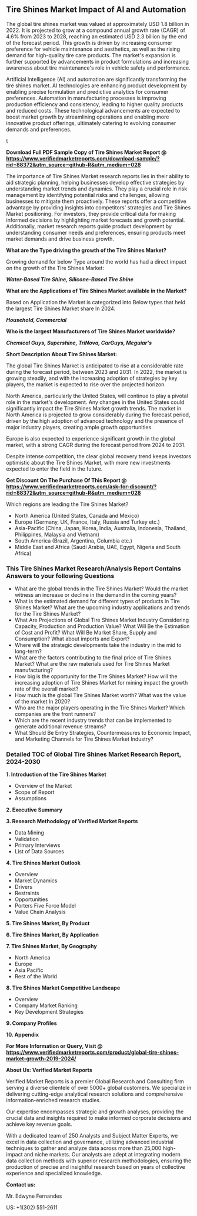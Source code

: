 <h2>Tire Shines Market Impact of AI and Automation</h2><p>The global tire shines market was valued at approximately USD 1.8 billion in 2022. It is projected to grow at a compound annual growth rate (CAGR) of 4.6% from 2023 to 2028, reaching an estimated USD 2.3 billion by the end of the forecast period. This growth is driven by increasing consumer preference for vehicle maintenance and aesthetics, as well as the rising demand for high-quality tire care products. The market's expansion is further supported by advancements in product formulations and increasing awareness about tire maintenance's role in vehicle safety and performance.</p><p>Artificial Intelligence (AI) and automation are significantly transforming the tire shines market. AI technologies are enhancing product development by enabling precise formulation and predictive analytics for consumer preferences. Automation in manufacturing processes is improving production efficiency and consistency, leading to higher quality products and reduced costs. These technological advancements are expected to boost market growth by streamlining operations and enabling more innovative product offerings, ultimately catering to evolving consumer demands and preferences.</p>t</p><p id="" class=""><strong>Download Full PDF Sample Copy of Tire Shines Market Report @ <a href="https://www.verifiedmarketreports.com/download-sample/?rid=88372&utm_source=github-R&utm_medium=028" target="_blank">https://www.verifiedmarketreports.com/download-sample/?rid=88372&utm_source=github-R&utm_medium=028</a></strong></p><p>The importance of&nbsp;Tire Shines Market research reports lies in their ability to aid strategic planning, helping businesses develop effective strategies by understanding market trends and dynamics. They play a crucial role in risk management by identifying potential risks and challenges, allowing businesses to mitigate them proactively. These reports offer a competitive advantage by providing insights into competitors' strategies and Tire Shines Market positioning. For investors, they provide critical data for making informed decisions by highlighting market forecasts and growth potential. Additionally, market research reports guide product development by understanding consumer needs and preferences, ensuring products meet market demands and drive business growth.</p><p><strong>What are the&nbsp;Type driving the growth of the Tire Shines Market?</strong></p><p id="" class="">Growing demand for below Type around the world has had a direct impact on the growth of the Tire Shines Market:</p><em><strong>Water-Based Tire Shine, Silicone-Based Tire Shine</strong></em></p><strong>What are the&nbsp;Applications&nbsp;of Tire Shines Market available in the Market?</strong></p><p id="" class="">Based on Application the Market is categorized into Below types that held the largest Tire Shines Market share In 2024.</p><em><strong>Household, Commercial</strong></em></p><strong>Who is the largest Manufacturers of Tire Shines Market worldwide?</strong></p><p><em><strong>Chemical Guys, Supershine, TriNova, CarGuys, Meguiar's</strong></em></p><p id="" class=""><strong>Short Description About Tire Shines Market:</strong></p><p>The global Tire Shines Market is anticipated to rise at a considerable rate during the forecast period, between 2023 and 2031. In 2022, the market is growing steadily, and with the increasing adoption of strategies by key players, the market is expected to rise over the projected horizon.</p><p>North America, particularly the United States, will continue to play a pivotal role in the market's development. Any changes in the United States could significantly impact the Tire Shines Market growth trends. The market in North America is projected to grow considerably during the forecast period, driven by the high adoption of advanced technology and the presence of major industry players, creating ample growth opportunities.</p><p>Europe is also expected to experience significant growth in the global market, with a strong CAGR during the forecast period from 2024 to 2031.</p><p>Despite intense competition, the clear global recovery trend keeps investors optimistic about the Tire Shines Market, with more new investments expected to enter the field in the future.</p><p id="" class=""><strong>Get Discount On The Purchase Of This Report @ <a href="https://www.verifiedmarketreports.com/ask-for-discount/?rid=88372&utm_source=github-R&utm_medium=028" target="_blank">https://www.verifiedmarketreports.com/ask-for-discount/?rid=88372&utm_source=github-R&utm_medium=028</a></strong></p>Which regions are leading the Tire Shines Market?</p><ul><li>North America (United States, Canada and Mexico)</li><li>Europe (Germany, UK, France, Italy, Russia and Turkey etc.)</li><li>Asia-Pacific (China, Japan, Korea, India, Australia, Indonesia, Thailand, Philippines, Malaysia and Vietnam)</li><li>South America (Brazil, Argentina, Columbia etc.)</li><li>Middle East and Africa (Saudi Arabia, UAE, Egypt, Nigeria and South Africa)</li></ul><h3 id="" class="">This Tire Shines Market Research/Analysis Report Contains Answers to your following Questions</h3><ul><li>What are the global trends in the Tire Shines Market? Would the market witness an increase or decline in the demand in the coming years?</li><li>What is the estimated demand for different types of products in Tire Shines Market? What are the upcoming industry applications and trends for the Tire Shines Market?</li><li>What Are Projections of Global Tire Shines Market Industry Considering Capacity, Production and Production Value? What Will Be the Estimation of Cost and Profit? What Will Be Market Share, Supply and Consumption? What about imports and Export?</li><li>Where will the strategic developments take the industry in the mid to long-term?</li><li>What are the factors contributing to the final price of Tire Shines Market? What are the raw materials used for Tire Shines Market manufacturing?</li><li>How big is the opportunity for the Tire Shines Market? How will the increasing adoption of Tire Shines Market for mining impact the growth rate of the overall market?</li><li>How much is the global Tire Shines Market worth? What was the value of the market In 2020?</li><li>Who are the major players operating in the Tire Shines Market? Which companies are the front runners?</li><li>Which are the recent industry trends that can be implemented to generate additional revenue streams?</li><li>What Should Be Entry Strategies, Countermeasures to Economic Impact, and Marketing Channels for Tire Shines Market Industry?</li></ul><h3 id="" class="">Detailed TOC of Global Tire Shines Market Research Report, 2024-2030</h3><p id="" class=""><strong>1. Introduction of the Tire Shines Market</strong></p><ul><li>Overview of the Market</li><li>Scope of Report</li><li>Assumptions</li></ul><p id="" class=""><strong>2. Executive Summary</strong></p><p id="" class=""><strong>3. Research Methodology of Verified Market Reports</strong></p><ul><li>Data Mining</li><li>Validation</li><li>Primary Interviews</li><li>List of Data Sources</li></ul><p id="" class=""><strong>4. Tire Shines Market Outlook</strong></p><ul><li>Overview</li><li>Market Dynamics</li><li>Drivers</li><li>Restraints</li><li>Opportunities</li><li>Porters Five Force Model</li><li>Value Chain Analysis</li></ul><p id="" class=""><strong>5. Tire Shines Market, By Product</strong></p><p id="" class=""><strong>6. Tire Shines Market, By Application</strong></p><p id="" class=""><strong>7. Tire Shines Market, By Geography</strong></p><ul><li>North America</li><li>Europe</li><li>Asia Pacific</li><li>Rest of the World</li></ul><p id="" class=""><strong>8. Tire Shines Market Competitive Landscape</strong></p><ul><li>Overview</li><li>Company Market Ranking</li><li>Key Development Strategies</li></ul><p id="" class=""><strong>9. Company Profiles</strong></p><p id="" class=""><strong>10. Appendix</strong></p><p id="" class=""><strong>For More Information or Query, Visit @ <a href="https://www.verifiedmarketreports.com/product/global-tire-shines-market-growth-2019-2024/" target="_blank">https://www.verifiedmarketreports.com/product/global-tire-shines-market-growth-2019-2024/</a></strong></p><p id="" class=""><strong>About Us: Verified Market Reports</strong></p><p id="" class="">Verified Market Reports is a premier Global Research and Consulting firm serving a diverse clientele of over 5000+ global customers. We specialize in delivering cutting-edge analytical research solutions and comprehensive information-enriched research studies.</p><p id="" class="">Our expertise encompasses strategic and growth analyses, providing the crucial data and insights required to make informed corporate decisions and achieve key revenue goals.</p><p id="" class="">With a dedicated team of 250 Analysts and Subject Matter Experts, we excel in data collection and governance, utilizing advanced industrial techniques to gather and analyze data across more than 25,000 high-impact and niche markets. Our analysts are adept at integrating modern data collection methods with superior research methodologies, ensuring the production of precise and insightful research based on years of collective experience and specialized knowledge.</p><p id="" class=""><strong>Contact us:</strong></p><p id="" class="">Mr. Edwyne Fernandes</p><p id="" class="">US: +1(302) 551-2611</p>
